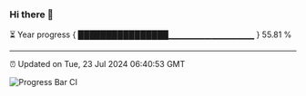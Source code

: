 ### Hi there 👋

⏳ Year progress { ████████████████▁▁▁▁▁▁▁▁▁▁▁▁▁▁ } 55.81 %

---

⏰ Updated on Tue, 23 Jul 2024 06:40:53 GMT

![Progress Bar CI](https://github.com/IshwaranRudhara/GIT-ACTION/workflows/Progress%20Bar%20CI/badge.svg)
